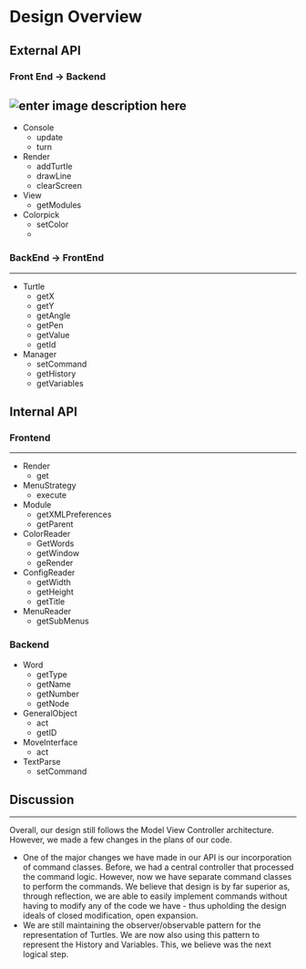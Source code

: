 Design Overview
========================
## External API

### Front End -> Backend
![enter image description here](https://coursework.cs.duke.edu/CompSci308_2017Fall/slogo_team02/raw/master/doc/629d22b48a4346e2964b6893d8c4d0c5%20%281%29.jpeg)
----------
-	Console
	-	update
	-	turn
-	Render
	-	addTurtle
	-	drawLine
	-	clearScreen
-	View
	-	getModules
-	Colorpick
	-	setColor
	-	
### BackEnd -> FrontEnd


------------------
-	Turtle
	-	getX
	-	getY
	-	getAngle
	-	getPen
	-	getValue
	-	getId
-	Manager
	-	setCommand
	-	getHistory
	-	getVariables
## Internal API
### Frontend
------------------
-	Render
	-	get
-	MenuStrategy
	-	execute
-	Module
	-	getXMLPreferences
	-	getParent
-	ColorReader
	-	GetWords
	-	getWindow
	-	geRender
-	ConfigReader
	-	getWidth
	-	getHeight
	-	getTitle
-	MenuReader
	-	getSubMenus
            
### Backend
-	Word
	-	getType
	-	getName
	-	getNumber
	-	getNode
-	GeneralObject
	-	act
	-	getID
-	MoveInterface
	-	act
-	TextParse
	-	setCommand

## Discussion

--------------

Overall, our design still follows the Model View Controller architecture. However, we made a few 
changes in the plans of our code.

-   One of the major changes we have made in our API is our incorporation of command classes. Before, we
had a central controller that processed the command logic. However, now we have separate command
classes to perform the commands. We believe that design is by far superior as, through reflection, we
are able to easily implement commands without having to modify any of the code we have - thus upholding
the design ideals of closed modification, open expansion.
-   We are still maintaining the observer/observable pattern for the representation of Turtles. 
We are now also using this pattern to represent the History and Variables. This, we believe was the next
logical step. 
